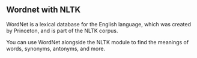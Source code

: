
## Wordnet with NLTK

WordNet is a lexical database for the English language, which was created by Princeton, and is part of the NLTK corpus.

You can use WordNet alongside the NLTK module to find the meanings of words, synonyms, antonyms, and more.
